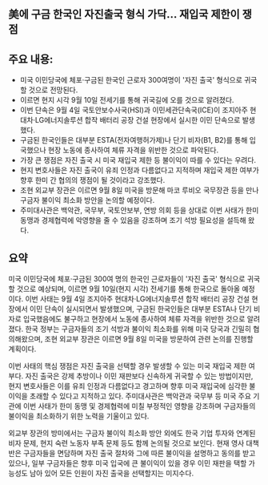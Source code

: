 ## 美에 구금 한국인 자진출국 형식 가닥… 재입국 제한이 쟁점

## 주요 내용:
*   미국 이민당국에 체포·구금된 한국인 근로자 300여명이 '자진 출국' 형식으로 귀국할 것으로 전망된다.
*   이르면 현지 시각 9월 10일 전세기를 통해 귀국길에 오를 것으로 알려졌다.
*   이번 단속은 9월 4일 국토안보수사국(HSI)과 이민세관단속국(ICE)이 조지아주 현대차·LG에너지솔루션 합작 배터리 공장 건설 현장에서 실시한 이민 단속으로 발생했다.
*   구금된 한국인들은 대부분 ESTA(전자여행허가제)나 단기 비자(B1, B2)를 통해 입국했으나 현장 노동에 종사하여 체류 자격을 위반한 것으로 파악된다.
*   가장 큰 쟁점은 자진 출국 시 미국 재입국 제한 등 불이익이 따를 수 있다는 우려다.
*   현지 변호사들은 자진 출국이 유죄 인정과 다름없다고 지적하며 재입국 제한 여부가 향후 한미 간 협의의 쟁점이 될 것이라고 강조했다.
*   조현 외교부 장관은 이르면 9월 8일 미국을 방문해 마코 루비오 국무장관 등을 만나 구금자 불이익 최소화 방안을 논의할 예정이다.
*   주미대사관은 백악관, 국무부, 국토안보부, 연방 의회 등을 상대로 이번 사태가 한미 동맹과 경제협력에 악영향을 줄 수 있음을 강조하며 조기 석방 필요성을 설득해 왔다.

## 요약

미국 이민당국에 체포·구금된 300여 명의 한국인 근로자들이 '자진 출국' 형식으로 귀국할 것으로 예상되며, 이르면 9월 10일(현지 시각) 전세기를 통해 한국으로 돌아올 예정이다. 이번 사태는 9월 4일 조지아주 현대차·LG에너지솔루션 합작 배터리 공장 건설 현장에서 이민 단속이 실시되면서 발생했으며, 구금된 한국인들은 대부분 ESTA나 단기 비자로 입국했음에도 불구하고 현장에서 노동에 종사하여 체류 자격을 위반한 것으로 알려졌다. 한국 정부는 구금자들의 조기 석방과 불이익 최소화를 위해 미국 당국과 긴밀히 협의해왔으며, 조현 외교부 장관은 이르면 9월 8일 미국을 방문하여 관련 논의를 진행할 계획이다.

이번 사태의 핵심 쟁점은 자진 출국을 선택할 경우 발생할 수 있는 미국 재입국 제한 여부다. 자진 출국은 강제 추방이나 이민 재판보다 신속하게 귀국할 수 있는 방법이지만, 현지 변호사들은 이를 유죄 인정과 다름없다고 경고하며 향후 미국 재입국에 심각한 불이익을 초래할 수 있다고 지적하고 있다. 주미대사관은 백악관과 국무부 등 미국 주요 기관에 이번 사태가 한미 동맹 및 경제협력에 미칠 부정적인 영향을 강조하며 구금자들의 불이익을 최소화하기 위한 노력을 기울이고 있다.

외교부 장관의 방미에서는 구금자 불이익 최소화 방안 외에도 한국 기업 투자와 연계된 비자 문제, 현지 숙련 노동자 부족 문제 등도 함께 논의될 것으로 보인다. 현재 영사 대책반은 구금자들을 면담하며 자진 출국 절차와 그에 따른 불이익을 설명하고 동의를 받고 있으나, 일부 구금자들은 향후 미국 입국에 큰 불이익이 있을 경우 이민 재판을 택할 가능성도 남아 있어 모든 인원이 자진 출국을 선택할지는 미지수다.